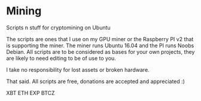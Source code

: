 # Mining
Scripts n stuff for cryptomining on Ubuntu


The scripts are ones that I use on my GPU miner or the Raspberry PI v2 that is supporting the miner.  The miner runs Ubuntu 16.04 and the PI runs Noobs Debian.  All scripts are to be considered as bases for your own projects, they are likely to need editing to be of use to you. 

I take no responsibility for lost assets or broken hardware.

That said.  All scripts are free, donations are accepted and appreciated  :)

XBT
ETH
EXP
BTCZ
